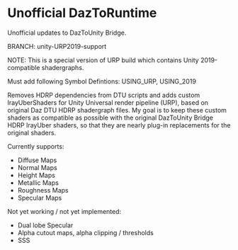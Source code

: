 # Unofficial DazToRuntime
Unofficial updates to DazToUnity Bridge.

BRANCH: unity-URP2019-support

NOTE: This is a special version of URP build which contains Unity 2019-compatible shadergraphs.

Must add following Symbol Defintions: USING_URP, USING_2019

Removes HDRP dependencies from DTU scripts and adds custom IrayUberShaders for Unity Universal render pipeline (URP), based on original Daz DTU HDRP shadergraph files. My goal is to keep these custom shaders as compatible as possible with the original DazToUnity Bridge HDRP IrayUber shaders, so that they are nearly plug-in replacements for the original shaders.

Currently supports:
- Diffuse Maps
- Normal Maps
- Height Maps
- Metallic Maps
- Roughness Maps
- Specular Maps

Not yet working / not yet implemented:
- Dual lobe Specular
- Alpha cutout maps, alpha clipping / thresholds
- SSS
